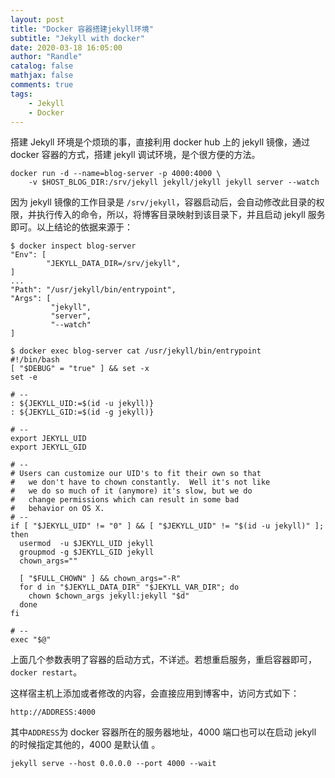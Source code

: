```yaml
---
layout: post
title: "Docker 容器搭建jekyll环境"
subtitle: "Jekyll with docker"
date: 2020-03-18 16:05:00
author: "Randle"
catalog: false
mathjax: false
comments: true
tags:
    - Jekyll
    - Docker
---
```


搭建 Jekyll 环境是个烦琐的事，直接利用 docker hub 上的 jekyll 镜像，通过 docker 容器的方式，搭建 jekyll 调试环境，是个很方便的方法。

```shell
docker run -d --name=blog-server -p 4000:4000 \
    -v $HOST_BLOG_DIR:/srv/jekyll jekyll/jekyll jekyll server --watch
```

因为 jekyll 镜像的工作目录是 `/srv/jekyll`，容器启动后，会自动修改此目录的权限，并执行传入的命令，所以，将博客目录映射到该目录下，并且启动 jekyll 服务即可。以上结论的依据来源于：

```shell
$ docker inspect blog-server
"Env": [
        "JEKYLL_DATA_DIR=/srv/jekyll",
]
...
"Path": "/usr/jekyll/bin/entrypoint",
"Args": [
         "jekyll",
         "server",
         "--watch"
]

$ docker exec blog-server cat /usr/jekyll/bin/entrypoint
#!/bin/bash
[ "$DEBUG" = "true" ] && set -x
set -e

# --
: ${JEKYLL_UID:=$(id -u jekyll)}
: ${JEKYLL_GID:=$(id -g jekyll)}

# --
export JEKYLL_UID
export JEKYLL_GID

# --
# Users can customize our UID's to fit their own so that
#   we don't have to chown constantly.  Well it's not like
#   we do so much of it (anymore) it's slow, but we do
#   change permissions which can result in some bad
#   behavior on OS X.
# --
if [ "$JEKYLL_UID" != "0" ] && [ "$JEKYLL_UID" != "$(id -u jekyll)" ]; then
  usermod  -u $JEKYLL_UID jekyll
  groupmod -g $JEKYLL_GID jekyll
  chown_args=""

  [ "$FULL_CHOWN" ] && chown_args="-R"
  for d in "$JEKYLL_DATA_DIR" "$JEKYLL_VAR_DIR"; do
    chown $chown_args jekyll:jekyll "$d"
  done
fi

# --
exec "$@"
```

上面几个参数表明了容器的启动方式，不详述。若想重启服务，重启容器即可，`docker restart`。

这样宿主机上添加或者修改的内容，会直接应用到博客中，访问方式如下：

```
http://ADDRESS:4000
```

其中`ADDRESS`为 docker 容器所在的服务器地址，4000 端口也可以在启动 jekyll 的时候指定其他的，4000 是默认值 。

```shell
jekyll serve --host 0.0.0.0 --port 4000 --wait
```

